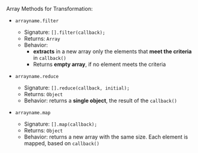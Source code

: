 Array Methods for Transformation:

- `arrayname.filter`
  - Signature: `[].filter(callback);`
  - Returns: `Array`
  - Behavior: 
    - **extracts** in a new array only the elements that **meet the criteria** in `callback()`
    - Returns **empty array**, if no element meets the criteria

- `arrayname.reduce`
  - Signature: `[].reduce(callback, initial);`
  - Returns: `Object`
  - Behavior: returns a **single object**, the result of the `callback()`

- `arrayname.map`
  - Signature: `[].map(callback);`
  - Returns: `Object`
  - Behavior: returns a new array with the same size. Each element is mapped, based on `callback()`